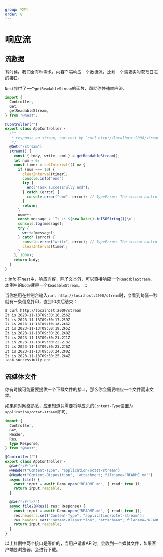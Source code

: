 ```yaml
---
group: 技巧
order: 8
---
```


# 响应流

## 流数据

有时候，我们会有种需求，向客户端响应一个数据流，比如一个需要实时获取日志的接口。

`Nest`提供了一个`getReadableStream`的函数，帮助你快速响应流。

```typescript
import {
  Controller,
  Get,
  getReadableStream,
} from "@nest";

@Controller("")
export class AppController {
  /**
   * response an stream, can test by `curl http://localhost:2000/stream`
   */
  @Get("/stream")
  stream() {
    const { body, write, end } = getReadableStream();
    let num = 0;
    const timer = setInterval(() => {
      if (num === 10) {
        clearInterval(timer);
        console.info("end");
        try {
          end("Task successfully end");
        } catch (error) {
          console.error("end", error); // TypeError: The stream controller cannot close or enqueue
        }
        return;
      }
      num++;
      const message = `It is ${new Date().toISOString()}\n`;
      console.log(message);
      try {
        write(message);
      } catch (error) {
        console.error("write", error); // TypeError: The stream controller cannot close or enqueue
        clearInterval(timer);
      }
    }, 1000);
    return body;
  }
}
```

:::info
在`Nest`中，响应内容，除了文本外，可以直接响应一个`ReadableStream`。本例中的`body`就是一个`ReadableStream`。
:::

当你使用在控制台输入`curl http://localhost:2000/stream`时，会看到每隔一秒就有一条信息打印，直到10次后结束：

```bash
$ curl http://localhost:2000/stream
It is 2023-11-13T09:50:16.256Z
It is 2023-11-13T09:50:17.259Z
It is 2023-11-13T09:50:18.263Z
It is 2023-11-13T09:50:19.265Z
It is 2023-11-13T09:50:20.268Z
It is 2023-11-13T09:50:21.271Z
It is 2023-11-13T09:50:22.273Z
It is 2023-11-13T09:50:23.276Z
It is 2023-11-13T09:50:24.280Z
It is 2023-11-13T09:50:25.284Z
Task successfully end
```

## 流媒体文件

你有时候可能需要提供一个下载文件的接口，那么你会需要响应一个文件而非文本。

如果你对网络熟悉，应该知道只需要将响应头的`Content-Type`设置为`application/octet-stream`即可。

```typescript
import {
  Controller,
  Get,
  Header,
  Res,
  type Response,
} from "@nest";

@Controller("")
export class AppController {
  @Get("/file")
  @Header("Content-Type", "application/octet-stream")
  @Header("Content-Disposition", 'attachment; filename="README.md"')
  async file() {
    const input = await Deno.open("README.md", { read: true });
    return input.readable;
  }

  @Get("/file2")
  async file2(@Res() res: Response) {
    const input = await Deno.open("README.md", { read: true });
    res.headers.set("Content-Type", "application/octet-stream");
    res.headers.set("Content-Disposition", 'attachment; filename="README.md"');
    return input.readable;
  }
}
```

以上样例中两个接口是等价的，当用户请求API时，会收到一个媒体文件，如果客户端是浏览器，会进行下载。
